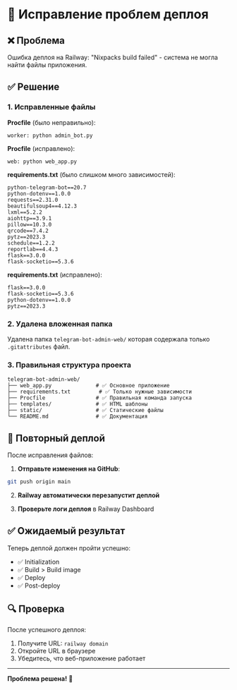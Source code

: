 # 🔧 Исправление проблем деплоя

## ❌ Проблема
Ошибка деплоя на Railway: "Nixpacks build failed" - система не могла найти файлы приложения.

## ✅ Решение

### 1. Исправленные файлы

**Procfile** (было неправильно):
```
worker: python admin_bot.py
```

**Procfile** (исправлено):
```
web: python web_app.py
```

**requirements.txt** (было слишком много зависимостей):
```
python-telegram-bot==20.7
python-dotenv==1.0.0
requests==2.31.0
beautifulsoup4==4.12.3
lxml==5.2.2
aiohttp==3.9.1
pillow==10.3.0
qrcode==7.4.2
pytz==2023.3
schedule==1.2.2
reportlab==4.4.3
flask==3.0.0
flask-socketio==5.3.6
```

**requirements.txt** (исправлено):
```
flask==3.0.0
flask-socketio==5.3.6
python-dotenv==1.0.0
pytz==2023.3
```

### 2. Удалена вложенная папка
Удалена папка `telegram-bot-admin-web/` которая содержала только `.gitattributes` файл.

### 3. Правильная структура проекта
```
telegram-bot-admin-web/
├── web_app.py              # ✅ Основное приложение
├── requirements.txt         # ✅ Только нужные зависимости
├── Procfile                # ✅ Правильная команда запуска
├── templates/              # ✅ HTML шаблоны
├── static/                 # ✅ Статические файлы
└── README.md               # ✅ Документация
```

## 🚀 Повторный деплой

После исправления файлов:

1. **Отправьте изменения на GitHub**:
```bash
git push origin main
```

2. **Railway автоматически перезапустит деплой**

3. **Проверьте логи деплоя** в Railway Dashboard

## ✅ Ожидаемый результат

Теперь деплой должен пройти успешно:
- ✅ Initialization
- ✅ Build > Build image  
- ✅ Deploy
- ✅ Post-deploy

## 🔍 Проверка

После успешного деплоя:
1. Получите URL: `railway domain`
2. Откройте URL в браузере
3. Убедитесь, что веб-приложение работает

---

**Проблема решена!** 🎉
